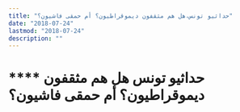 ```yaml
---
title: "حداثيو تونس،هل هم مثقفون ديموقراطيون؟ أم حمقى فاشيون؟"
date: "2018-07-24"
lastmod: "2018-07-24"
description: ""
---
```

# **** **حداثيو تونس هل هم مثقفون ديموقراطيون؟ أم حمقى فاشيون؟**

###
